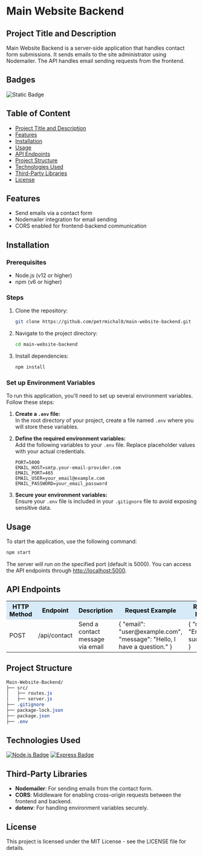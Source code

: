# Main Website Backend

## Project Title and Description
Main Website Backend is a server-side application that handles contact form submissions. It sends emails to the site administrator using Nodemailer. The API handles email sending requests from the frontend.

## Badges
![Static Badge](https://img.shields.io/badge/status-online-brightgreen)

## Table of Content
- [Project Title and Description](#project-title-and-description)
- [Features](#features)
- [Installation](#installation)
- [Usage](#usage)
- [API Endpoints](#api-endpoints)
- [Project Structure](#project-structure)
- [Technologies Used](#technologies-used)
- [Third-Party Libraries](#third-party-libraries)
- [License](#license)

## Features
- Send emails via a contact form
- Nodemailer integration for email sending
- CORS enabled for frontend-backend communication

## Installation

### Prerequisites
- Node.js (v12 or higher)
- npm (v6 or higher)

### Steps

1. Clone the repository:
    ```bash
    git clone https://github.com/petrmichal0/main-website-backend.git
    ```

2. Navigate to the project directory:
    ```bash
    cd main-website-backend
    ```

3. Install dependencies:
    ```bash
    npm install
    ```

### Set up Environment Variables

To run this application, you'll need to set up several environment variables. Follow these steps:

1. **Create a `.env` file:**  
   In the root directory of your project, create a file named `.env` where you will store these variables.

2. **Define the required environment variables:**  
   Add the following variables to your `.env` file. Replace placeholder values with your actual credentials.

    ```env
    PORT=5000
    EMAIL_HOST=smtp.your-email-provider.com
    EMAIL_PORT=465
    EMAIL_USER=your_email@example.com
    EMAIL_PASSWORD=your_email_password
    ```

3. **Secure your environment variables:**  
   Ensure your `.env` file is included in your `.gitignore` file to avoid exposing sensitive data.

## Usage

To start the application, use the following command:

```bash
npm start
```

The server will run on the specified port (default is 5000). You can access the API endpoints through [http://localhost:5000](http://localhost:5000).

## API Endpoints

<table>
  <tr>
    <th style="background-color:#d6eaf8; color:#000000;">HTTP Method</th>
    <th style="background-color:#d6eaf8; color:#000000;">Endpoint</th>
    <th style="background-color:#d6eaf8; color:#000000;">Description</th>
    <th style="background-color:#d6eaf8; color:#000000;">Request Example</th>
    <th style="background-color:#d6eaf8; color:#000000;">Response Example</th>
    <th style="background-color:#d6eaf8; color:#000000;">Authorization Required</th>
  </tr>
  <tr>
    <td>POST</td>
    <td>/api/contact</td>
    <td>Send a contact message via email</td>
    <td>{ "email": "user@example.com", "message": "Hello, I have a question." }</td>
    <td>{ "message": "Email sent successfully" }</td>
    <td>No</td>
  </tr>
</table>

## Project Structure

```css
Main-Website-Backend/
├── src/
│   ├── routes.js
│   ├── server.js
├── .gitignore
├── package-lock.json
├── package.json
├── .env
```

## Technologies Used

[![Node.js Badge](https://img.shields.io/badge/-Node.js-43853D?style=for-the-badge&logo=node.js&logoColor=white)](#)
[![Express Badge](https://img.shields.io/badge/-Express-000000?style=for-the-badge&logo=express&logoColor=white)](#)

## Third-Party Libraries

- **Nodemailer**: For sending emails from the contact form.
- **CORS**: Middleware for enabling cross-origin requests between the frontend and backend.
- **dotenv**: For handling environment variables securely.

## License

This project is licensed under the MIT License - see the LICENSE file for details.
